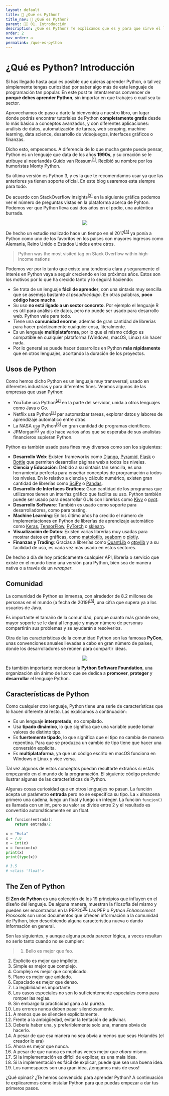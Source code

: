 ```yaml
---
layout: default
title: 📗 ¿Qué es Python?
title_nav: 📗 ¿Qué es Python?
parent: 🕺🏻 01. Introducción
description: ¿Qué es Python? Te explicamos que es y para que sirve el lenguaje de programación Python. También porque es tan usado y porque cada vez hay más gente que lo usa. Es un lenguaje de programación fácil de usar, multiplataforma y con una comunidad de desarrolladores enorme.
order: 2
nav_order: a
permalink: /que-es-python
---
```


# ¿Qué es Python? Introducción

Si has llegado hasta aquí es posible que quieras aprender Python, o tal vez simplemente tengas curiosidad por saber algo más de este lenguaje de programación tan popular. En este post te intentaremos convencer de **porqué debes aprender Python**, sin importar en que trabajes o cual sea tu sector.

Aprovechamos de paso a darte la bienvenida a nuestro libro, un lugar donde podrás encontrar tutoriales de Python **completamente gratis** desde lo más básico a conceptos avanzados, y con diferentes aplicaciones: análisis de datos, automatización de tareas, web scraping, machine learning, data science, desarrollo de videojuegos, interfaces gráficos o finanzas.

Dicho esto, empecemos. A diferencia de lo que mucha gente puede pensar, Python es un lenguaje que data de los años **1990s**, y su creación se le atribuye al neerlandés Guido van Rossum<sup><a href="https://es.wikipedia.org/wiki/Guido_van_Rossum" target="_blank" rel="noopener noreferrer">[1]</a></sup>. Recibió su nombre por los humoristas Monty Python.

Su última versión es Python 3, y es la que te recomendamos usar ya que las anteriores ya tienen soporte oficial. En este blog usaremos esta siempre para todo.

De acuerdo con StackOverflow insights<sup><a href="https://insights.stackoverflow.com/trends" target="_blank" rel="noopener noreferrer">[2]</a></sup> en la siguiente gráfica podemos ver el número de preguntas vistas en la plataforma acerca de Pyhton. Podemos ver que Python lleva casi dos años en el podio, una auténtica burrada.

<center><img src="/book/img/python-evolution.png"></center>

De hecho un estudio realizado hace un tiempo en el 2017<sup><a href="https://stackoverflow.blog/2017/09/06/incredible-growth-python/" target="_blank" rel="noopener noreferrer">[3]</a></sup> ya ponía a Python como uno de los favoritos en los países con mayores ingresos como Alemania, Reino Unido o Estados Unidos entre otros.

> Python was the most visited tag on Stack Overflow within high-income nations

Podemos ver por lo tanto que existe una tendencia clara y seguramente el interés en Python vaya a seguir creciendo en los próximos años. Estos son los motivos por lo que ha crecido tanto y lo seguirá haciendo:
* Se trata de un lenguaje **fácil de aprender**, con una sintaxis muy sencilla que se asemeja bastante al *pseudocódigo*. En otras palabras, **poco código hace mucho**.
* Su uso **no está ligado a un sector concreto**. Por ejemplo el lenguaje R es útil para análisis de datos, pero no puede ser usado para desarrollo web. Python vale para todo.
* Tiene una **comunidad enorme**, además de gran cantidad de librerías para hacer prácticamente cualquier cosa, literalmente.
* Es un lenguaje **multiplataforma**, por lo que el mismo código es compatible en cualquier plataforma (Windows, macOS, Linux) sin hacer nada.
* Por lo general se puede hacer desarrollos en Python **más rápidamente** que en otros lenguajes, acortando la duración de los proyectos.

## Usos de Python
Como hemos dicho Python es un lenguaje muy transversal, usado en diferentes industrias y para diferentes fines. Veamos algunos de las empresas que usan Python:
* YouTube usa Python<sup><a href="http://highscalability.com/youtube-architecture" target="_blank" rel="noopener noreferrer">[4]</a></sup> en la parte del servidor, unida a otros lenguajes como Java o Go.
* Netflix usa Python<sup><a href="https://www.genbeta.com/desarrollo/netflix-explica-donde-como-utiliza-python-aprendizaje-automatico-automatizacion-pasando-seguridad" target="_blank" rel="noopener noreferrer">[5]</a></sup> par automatizar tareas, explorar datos y labores de aprendizaje automático entre otras.
* La NASA usa Python<sup><a href="https://code.nasa.gov/" target="_blank" rel="noopener noreferrer">[6]</a></sup> en gran cantidad de programas científicos.
* JPMorgan<sup><a href="https://www.enterprisetimes.co.uk/2018/10/10/jpmorgan-wants-its-financial-analysts-to-be-able-to-code/" target="_blank" rel="noopener noreferrer">[7]</a></sup> ya dijo hace varios años que se esperaba de sus analistas financieros supieran Python.

Python es también usado para fines muy diversos como son los siguientes:
* **Desarrollo Web**: Existen frameworks como [Django](http://www.djangoproject.com/ "Django"), [Pyramid](http://www.pylonsproject.org/ "Pyramid"), [Flask](http://flask.pocoo.org/ "Flask") o [Bottle](http://bottlepy.org/ "Bottle") que permiten desarrollar páginas web a todos los niveles.
* **Ciencia y Educación**: Debido a su sintaxis tan sencilla, es una herramienta perfecta para enseñar conceptos de programación a todos los niveles. En lo relativo a ciencia y cálculo numérico, existen gran cantidad de librerías como [SciPy](http://scipy.org/ "SciPy") o [Pandas](http://pandas.pydata.org/ "Pandas").
* **Desarrollo de Interfaces Gráficos**: Gran cantidad de los programas que utilizamos tienen un interfaz gráfico que facilita su uso. Python también puede ser usado para desarrollar GUIs con librerías como [Kivy](http://kivy.org/ "Kivy") o [pyqt](http://www.riverbankcomputing.co.uk/software/pyqt/intro "pyqt").
* **Desarrollo Software**: También es usado como soporte para desarrolladores, como para testing.
* **Machine Learning**: En los último años ha crecido el número de implementaciones en Python de librerías de aprendizaje automático como [Keras](https://keras.io/ "Keras"), [TensorFlow](https://www.tensorflow.org/ "TensorFlow"), [PyTorch](https://pytorch.org/ "PyTorch") o [sklearn](https://scikit-learn.org/ "sklearn").
* **Visualización de Datos**: Existen varias librerías muy usadas para mostrar datos en gráficas, como [matplotlib](https://matplotlib.org/ "matplotlib"), [seaborn](https://seaborn.pydata.org/ "seaborn") o [plotly](https://plot.ly/python/ "plotly").
* **Finanzas y Trading**: Gracias a librerías como [QuantLib](https://www.quantlib.org/ "QuantLib") o  [qtpylib](https://qtpylib.io/docs/latest/ "qtpylib") y a su facilidad de uso, es cada vez más usado en estos sectores.

De hecho a día de hoy prácticamente cualquier API, librería o servicio que existe en el mundo tiene una versión para Python, bien sea de manera nativa o a través de un *wrapper*.

## Comunidad

La comunidad de Python es inmensa, con alrededor de 8.2 millones de personas en el mundo (a fecha de 2019)<sup><a href="https://www.zdnet.com/article/programming-languages-python-developers-now-outnumber-java-ones/" target="_blank" rel="noopener noreferrer">[8]</a></sup>, una cifra que supera ya a los usuarios de Java.

Es importante el tamaño de la comunidad, porque cuanto más grande sea, mayor soporte se le dará al lenguaje y mayor número de personas compartirán sus problemas y se ayudarán a resolverlos.

Otra de las características de la comunidad Python son las famosas **PyCon**, unas convenciones anuales llevadas a cabo en gran número de países, donde los desarrolladores se reúnen para compartir ideas.

<center><img src="/book/img/python-conf.png"></center>


Es también importante mencionar la **Python Software Foundation**, una organización sin ánimo de lucro que se dedica a **promover**, **proteger** y **desarrollar** el lenguaje Python.



## Características de Python

Como cualquier otro lenguaje, Python tiene una serie de características que lo hacen diferente al resto. Las explicamos a continuación:
* Es un lenguaje **interpretado**, no compilado.
* Usa **tipado dinámico**, lo que significa que una variable puede tomar valores de distinto tipo.
* Es **fuertemente tipado**, lo que significa que el tipo no cambia de manera repentina. Para que se produzca un cambio de tipo tiene que hacer una conversión explícita.
* Es **multiplataforma**, ya que un código escrito en macOS funciona en Windows o Linux y vice versa.

Tal vez algunos de estos conceptos puedan resultarte extraños si estás empezando en el mundo de la programación. El siguiente código pretende ilustrar algunas de las características de Python.

Algunas cosas curiosidad que en otros lenguajes no pasan. La función acepta un parámetro **entrada** pero no se especifica su tipo. La `x` almacena primero una cadena, luego un float y luego un integer. La función `funcion()` es llamada con un int, pero su valor se divide entre 2 y el resultado es convertido automáticamente en un float.
```python
def funcion(entrada):
    return entrada/2 
    
x = "Hola"
x = 7.0
x = int(x)
x = funcion(x)
print(x)
print(type(x))

# 3.5
# <class 'float'>
```

## The Zen of Python
El **Zen de Python** es una colección de los 19 principios que influyen en el diseño del lenguaje. De alguna manera, muestran la filosofía del mismo y pueden ser encontrados en la PEP20<sup><a href="https://www.python.org/dev/peps/pep-0020/" target="_blank" rel="noopener noreferrer">[9]</a></sup> Las PEP o *Python Enhancement Prososals* son unos documentos que ofrecen información a la comunidad de Python, bien describiendo alguna característica nueva o dando información en general.

Son las siguientes, y aunque alguna pueda parecer lógica, a veces resultan no serlo tanto cuando no se cumplen:

> 1. Bello es mejor que feo.
2. Explícito es mejor que implícito.
3. Simple es mejor que complejo.
4. Complejo es mejor que complicado.
5. Plano es mejor que anidado.
6. Espaciado es mejor que denso.
7. La legibilidad es importante.
8. Los casos especiales no son lo suficientemente especiales como para romper las reglas.
9. Sin embargo la practicidad gana a la pureza.
10. Los errores nunca deben pasar silenciosamente.
11. A menos que se silencien explícitamente.
12. Frente a la ambigüedad, evitar la tentación de adivinar.
13. Debería haber una, y preferiblemente solo una, manera obvia de hacerlo.
14. A pesar de que esa manera no sea obvia a menos que seas Holandés (el creador lo era)
15. Ahora es mejor que nunca.
16. A pesar de que nunca es muchas veces mejor que *ahora* mismo.
17. Si la implementación es difícil de explicar, es una mala idea.
18. Si la implementación es fácil de explicar, puede que sea una buena idea.
19. Los namespaces son una gran idea, ¡tengamos más de esos!

¿Qué opinas? ¿Te hemos convencido para aprender Python? A continuación te explicaremos cómo instalar Python para que puedas empezar a dar tus primeros pasos.